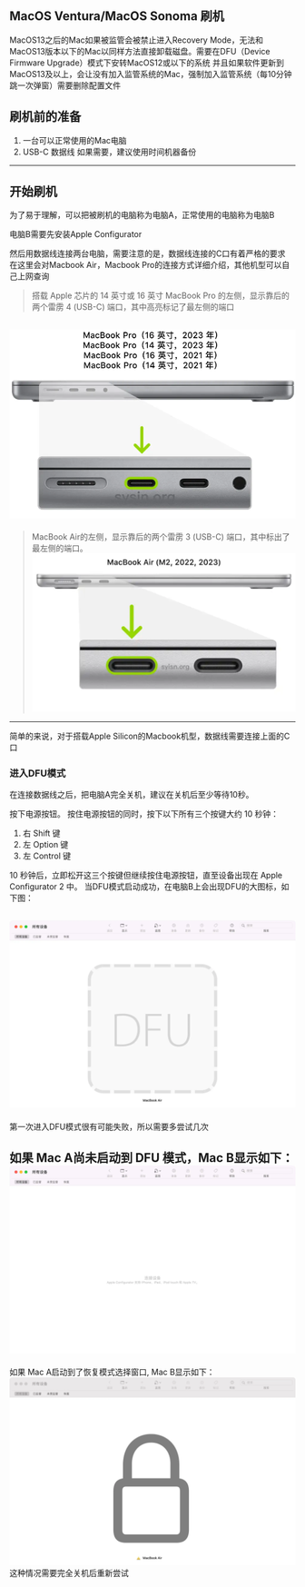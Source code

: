 ## MacOS Ventura/MacOS Sonoma 刷机
MacOS13之后的Mac如果被监管会被禁止进入Recovery Mode，无法和MacOS13版本以下的Mac以同样方法直接卸载磁盘。需要在DFU（Device Firmware Upgrade）模式下安转MacOS12或以下的系统
并且如果软件更新到MacOS13及以上，会让没有加入监管系统的Mac，强制加入监管系统（每10分钟跳一次弹窗）需要删除配置文件

## 刷机前的准备
1. 一台可以正常使用的Mac电脑
2. USB-C 数据线
如果需要，建议使用时间机器备份

---
## 开始刷机
为了易于理解，可以把被刷机的电脑称为电脑A，正常使用的电脑称为电脑B

电脑B需要先安装Apple Configurator

然后用数据线连接两台电脑，需要注意的是，数据线连接的C口有着严格的要求
在这里会对Macbook Air，Macbook Pro的连接方式详细介绍，其他机型可以自己上网查询
>搭载 Apple 芯片的 14 英寸或 16 英寸 MacBook Pro 的左侧，显示靠后的两个雷雳 4 (USB-C) 端口，其中高亮标记了最左侧的端口

![Macbook Pro](macbookPro.webp)
---
>MacBook Air的左侧，显示靠后的两个雷雳 3 (USB-C) 端口，其中标出了最左侧的端口。
![Macbook Air](macbookAir.webp)
---

简单的来说，对于搭载Apple Silicon的Macbook机型，数据线需要连接上面的C口

### 进入DFU模式
在连接数据线之后，把电脑A完全关机，建议在关机后至少等待10秒。

按下电源按钮。
按住电源按钮的同时，按下以下所有三个按键大约 10 秒钟：
1. 右 Shift 键
2. 左 Option 键
3. 左 Control 键

10 秒钟后，立即松开这三个按键但继续按住电源按钮，直至设备出现在 Apple Configurator 2 中。
当DFU模式启动成功，在电脑B上会出现DFU的大图标，如下图：

![DFU-success](DFU.webp)
---
第一次进入DFU模式很有可能失败，所以需要多尝试几次

如果 Mac A尚未启动到 DFU 模式，Mac B显示如下：
![Normal](Normal.webp)
---
如果 Mac A启动到了恢复模式选择窗口, Mac B显示如下：
![Rocovery](Recovery.webp)
这种情况需要完全关机后重新尝试







